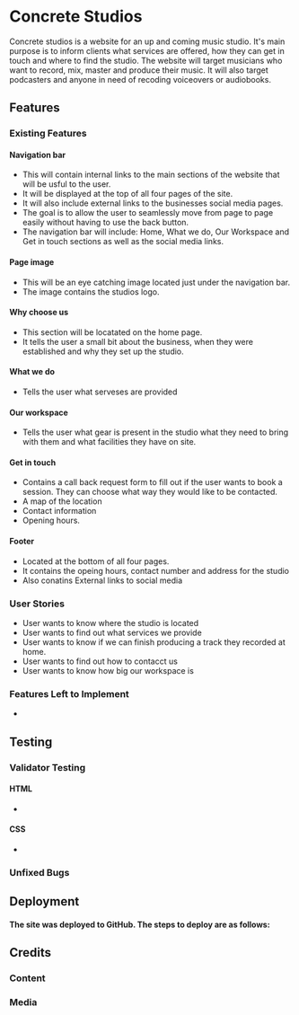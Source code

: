 # Concrete Studios
Concrete studios is a website for an up and coming music studio. It's main purpose is to inform clients what services are offered, how they can get in touch and where to find the studio.
The website will target musicians who want to record, mix, master and produce their music. It will also target podcasters and anyone in need of recoding voiceovers or audiobooks. 
## Features
### Existing Features
#### Navigation bar 
- This will contain internal links to the main sections of the website that will be usful to the user. 
- It will be displayed at the top of all four pages of the site. 
- It will also include external links to the businesses social media pages. 
- The goal is to allow the user to seamlessly move from page to page easily without having to use the back button.
- The navigation bar will include: Home, What we do, Our Workspace and Get in touch sections as well as the social media links.
#### Page image
- This will be an eye catching image located just under the navigation bar. 
- The image contains the studios logo.
#### Why choose us
- This section will be locatated on the home page. 
- It tells the user a small bit about the business, when they were established and why they set up the studio. 
#### What we do
- Tells the user what serveses are provided 
#### Our workspace
- Tells the user what gear is present in the studio what they need to bring with them and what facilities they have on site.
#### Get in touch
- Contains a call back request form to fill out if the user wants to book a session. They can choose what way they would like to be contacted.
- A map of the location
- Contact information 
- Opening hours.
#### Footer
- Located at the bottom of all four pages. 
- It contains the opeing hours, contact number and address for the studio
- Also conatins External links to social media
### User Stories
- User wants to know where the studio is located
- User wants to find out what services we provide
- User wants to know if we can finish producing a track they recorded at home.
- User wants to find out how to contacct us
- User wants to know how big our workspace is

### Features Left to Implement
- 
## Testing
### Validator Testing
#### HTML
-
#### CSS
-
### Unfixed Bugs
## Deployment
#### The site was deployed to GitHub. The steps to deploy are as follows:
## Credits
### Content
### Media
